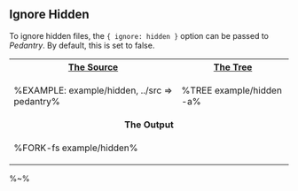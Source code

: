 ## Ignore Hidden

To ignore hidden files, the `{ ignore: hidden }` option can be passed to _Pedantry_. By default, this is set to false.

<table>
<!-- block-start -->
<tr><th><a href="example/hidden.js">The Source </a></th><th><a href="example/hidden">The Tree</a></th></tr>
<tr><td>

%EXAMPLE: example/hidden, ../src => pedantry%
</td>
<td>

%TREE example/hidden -a%
</td></tr>
<tr><td colspan="2" align="center"><strong>The Output</strong></td></tr>
<tr><td colspan="2">

%FORK-fs example/hidden%
</td></tr>
</table>


%~%